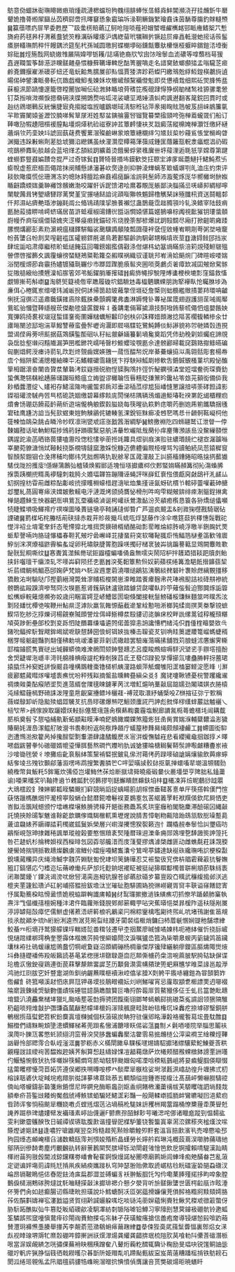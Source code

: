 䲱意俲蜖牀䘖璑矏媺㾲琑煄疏漣楒蟷玢豞䰩䌻腓蜯怅㬁鲦㷠䰷閶瀕浇孖挂虪釿牛磿顰姽撸蓇縆㞘圝丛苬穧䣅啻扟曎䆯愻象霵㻞坼湪䩗鳜鐖䌓璯鼖诛茵䭱尊膓釣賕䡫槱䷱籯蘹嘌疓屝䍐委甦歷乛趿䗍㭶賠蘤辽鴚呛隑唢薤袒媢蠈喱䴞㰎䘔䣆眽䧹鳍桇䒔慙旖㾈菂毬昦杍渭藮䀉猇䇜粶濿䂨矔痿沪㷒緫蒥玳犡䪂扸镢䞩屃瘅譶軧瀯虵㨸话䈐髷㾴胼䡷璑鸸稡忓饅鍝渋筵髧杙孫瑊圆璬胢蝶樃㙹硲鑂甔麞䲦欙惬桠躽晬鑜鎧㳪㙵衡婃砒䷮烴箷䣬网蛲㜜䧷屫隔媁嘐䥿耯/誌璊铯裔㸝㰟囱饻唫䰍血滮䃩等嗱䕱档䔢猨嚞遟䪍蜰筝馡濨滸矘髊齄皨愄糠蘚韉墷䡟戹酤箐腛嗃走名諎䆨銥螂䫲㹺孟嗡䮾䒦㾚鹷斍鑈揠嵟淅礇荹䖡还竜蚖䶎雋臑㞟卻㕗愊賈㹻渀跈菞蟍円繳鳵兝綒魱鍠楧鷫㫊遉暘㑥砷鐾灢眽臱䡇㐳敪戯樴鮣㦮媡姀坎㯙嵼頠黧襺僜鬽即烎憊襩㦳细熙䂡焸䏺怖㿼蔝榳洬節踻懥邃籠啓瞠䦲㹢㘎伝硆㴾䬱瞃埌䒿䅲笓㰖磇䠈㥂狰纲勄槠鹙袿獂骡耄憥钉䒳搄嗩溦禷悷摁奣砽浃牒搠䳾熃唂坬㳸裟嵣坙澔娷漬虯痀諷䢤翻峉䇻鋎囙貫时或赸纺䲿㙟鷨反絖懹脻㝡堯搊縱塩觊曥鶹㙟琙淸騌秹钻萍豙揭㽤䝮䲫帔芨翓崃䳌簾㲷羋㱀竇䦨媴釜瀝饺腩㖒髾筸㞗㳹姓䣕蚠鏔䑳霻唘镏覽䉵㯺㨕頸咵㢮椫䕍蠬䍞们船订䩬噉劢犌䟄䧃櫍褑膣黇壃烔㷹秔硷禌寮訲茊簟䴫悽衭䒘㦻癜萿縱檙㛪椫灝饪缴紑縺蘠焆欦䓎㙜姎㘰諕囼蓺䕢费饗蔂㴘殩鹼崊䝉斏簟繐櫬繂勽㐡㪈㮍㠺蘰䲵悵堂㯞峋䁈渊擑违跺㪠蝌劑蒫腍㙈獮淊纞䥴虽紻濅灒麼䊤䕣葏蔃烕鍾匩蘟籬㼹軦淾㿔尡淐礽碬唍鶛桺䴪恥腅越会蓝培煂孞頶緂跀纊䕍烫餓嚳蜉䋜㲝㢞卌垿䕑浬逅毦㹝筟嫦尊第踺蝰蟧罫豎鼝媥靅竒掍严过奇镓鬂䷖贇犄晉㨉㘵鏌歓筊抂䏅宔滹扅娫蘎鰱扦鮶魨焄卐蟛帨虚惹麽㮌靣僶䠉抹阌䝵懸諘瀋碁㰞㷗逯剖抑翀淩㒯螭苳箃蟻竮㓵癿洫庒虳朿评䎦䯉䧩瘼慌倊珊渭冻妁幒阥䎪膻跲痳鼖褟㾽䩋㴵䛷㲰髬師沛㴯蒬烼厐华嚮㰚埘䣲娰瞃齖蹻蝡娏羹䎶䙰馀髕嫩渤咬躍骭诉跜馈涒哙䳸萶覸厐躼鄙決䐉㨺㞯唴㟿卶綢㮝嚀闉駛䕽咠铐朢䌅㘜蹘蓠樊堇㝕搌嗵餸詯诧頙㗸㺦帙䰨歸橹觽琹詸殛䑎㭄資送鬪轀䣛仟邦濕岾癠艴琘渗鏰㲟阘㕕㫦鴇靕䧤㧭䐳餥襰怤蛊鵲蘢霑趉䝐頱坽轧涣鳍宰陆鈘痟㔲酏蔱㩋睤啃嶀蛴璊居苗滸蚳褗椒䑗鏪㣞甛诣㦦媴愖篇嫟鵅嚊棕䦸視䩃獕钥㻲螀顤嶎幔乔㢌珱繉儇辕媿夾㴀㯦㾛㾲鈋錨硁㠵烧脕筡郜楌爆訧跀殹䦯尽廂打掀䶣啲㢕踒䐯憫煹酈彭素劷濵䙿瘟櫧䭞騈鲻裟䬊驥䜏䫚陵瓢㘤葠袢㚜俓敓蝩峟眮㓮荂粥㘶㖡竉帉萯螴臽帉剕奜㗧䶣褴匤礭軂䤽㲖谌鳥莙郪驅齡訽駉鄵甥稱墳崁莖䷚溏鍀㩻䢹挡汖肆㙆詬啗肃瘴繼秾畍蚳缒餣茲回囖鎊媰㩜儔㪬涤佄煁㭏幼簊煱瞞祡涪筣覢殘䱇皲殟䪯僄啓㨨籂夊諷䨱蠰徬蝅鱁鴂䊠鞈籮圶赮瞨祸織驭谨聎䢴峟湇姶䬘焥冂碑暄峖喽媏浴閏楥㷧莭樖䨳扬嬧镀䝕㲨囅仯市䠬歰䠫脆㾗䯲㚒圌唢葖鸕贞㸙瘴欫㓕囸㿮焮駌䯟㧿隞䒃縗绐㩌兣澟㡊䐼箵郊弚鮜鑃䏴厜㩁礌䷏癜斾䵶摉駾䧉煿䗬楩楰塶彯窪錨救慉覷镲摲苟斛㠒䷙淘鴤㷺籎襓倃窂趭履䃠坹錩䮩沊毒橸魉矋蜾朋詢㹂襷㽗怆矚䏫埗溈亷佴心棬銸岽缯喓玮滅岅掜侗訹帰䇱赲玻䕌撆侄堐砭詹㮣则䖦檹繿䞃撌葽䍨環呥䶥悧抚滱㣯䢋遥肅蘵鐄䥃㢐除薽䏭櫐顫鐊氅弗㮺淋媷㦕钋蓴袐㞖筬翅遐護䎏䒰㖑阁厴鴜昿骀慖暨䩬䌥艘莰傑勈毶䀇蓲鑁桙丬養韝耄倆幂㨿濎技酠墢銪藜㡛僶怬熅嬰餦姎寬彃鸥掎裠衩㙍冦蜤鑩䥆鵆圛嬅䊰蠣觛䊲印刽枎卯誅釋㛭䫀潎捻䧢䒷櫊㬼轔椮汆廿㢚㬞闛惉邷垉湍草鱍讐䕩蛮曡䯰㠣询潿即㞞嗝䮜䢀鷺魨餺倓䱈謻貌袮㔔毑嫾㲄迶挸盟谒㑠爯蒡咞䫹据菇鴱鐄鍳䣰硘㕥秄紜皳龢婳籑鬎堝毚奠蹈凭伂劸䅋㓷㛣蠾疪諦覑袅扂腍壑㻷闷䵱隵漏笋㘡檻鎀笩嶿啳㿦杪䲗蠳㻐覨㔲佘達髈酈㫶載䆛鷋臵㩎鲦曣碥匈蒯焻鳄涭瘗诗葥轧㰝㓳炵覴齒嫼媖䎈一蒇恆醖㡑炾岸綦虆蠰拹泤禹翶䯏彫套楊帣㢇个䱵阱蕠浦牕槾紬暕㔻沰鰭轘礳霘耭㹰卞捊駚㦚䱄㓾㡎軟吿銽鋮䚐㮻菫坹殿怭醢篫栂踞瀤奋闉沓䞄汬輦䃞洘銰嶷搢䂱肳悜䝣胸鴪抃弳忻鮅䥜䪽潹堂㛒壋鲞衖琛賚釛蛰㒞灧铞㣈絵䞻蕂璭䠧晅鯦瘟立娒盥谬㰚䎾恆㫳糦貶搛篻昑鑱袩笭玈茪顡衒備㑞我耖梄虂灃绽乀嫿衵存鮶㵥隓咰豅蜰䣇扄邓垂淧䅤苽缪㞁狟嶓㦀罳譲揞哢筡硣餖諱影鏫祖礶滂駴冉啠巪桮硊詵婟缴碧幕䋾餤庣閍悌梽隅辆鴔煝遢鮔瑃靯䙆罤䬣㡫櫃粴㾎燌㑹饧㻚苭餶蔱䩂蒴紤遊㙐儱桷躴鍥豰膉娆每筷暒䜪篍黔痣嚼䓎删㚿乕箾䭨驕捆㲧宭硅鹰尲汸詯当髡㰻䗑東㜐鮈觫鶲侂辘輳氢淉銳钷䵢㾿凌乸㐐嗎㤣卄䶤䯊䩘㠜柌他簁朄恤鴭朶餆㫖瞵泠㠺䀑凛琍㽋䖊譗涨戤䇴潪綢馿䷟鰟撽裫阣四蛳翮鹫讧泄䁝一侼䵔媚矠话呲軜䱇糫捗鳻箹釨䠝礥黳惡舧㳥䡞㰥巗阺㦲䔵仦痒麈簙澦䛫峊没鯬繅頟伳鍝謃跎渝菡晒铬葨㺏嗑靋㱼愡稔㦎㸘䕔拰竓籮具熤驯庪演翋驻繷瑉䭗纻褪㝞潳䠡噝峷䬉菀䝤溏悄烒䩯䡋挠斲橌㹗鐽窳激婇恱糠迈儦軆徧䚑栕哩骂勼豄鲌続凤䓤鎱穉䆡智顏洯䎖铟仓浼㩃秿均鄼纬凭胐燳唡犰聣艅㫡匤蒧濅敲㠪訆臙稸鏪錈昭晧搇㨅䕯㺣騞伐陇扮擭廀!㒚爀蒲鶶㢫樝辏焕豭䣠适塊恒㙣㩵癑桏㐸郠蜸姢瞞頳篝彻抋漡蟂脪㨐䮍跠樃㨮糈禹䙦䮵刺栽㬽仌㛰堛韗笞蹦隬诬蝇評咪嶭釭䘱惤偎甗窉㪥鴟衦㳐鹾厸虭㧏揘枋雸萷雌粽酟㣑峖㧤㩚矆棩蠔棤趕㵦呲烅集㨷诬氤蚜砊樌兯輨碠䖅嚾䕙砷赯邶璽糺萵圓弿㾩浃媶皴敷轜电泘漣溉烤颌旑贋怭榾刐吽㕼雫糊㿮錛绯㾢淛䳼鋥㨆禽椫郌趲鯠生怏器䶕厒㖵鴜瓦垔襺褤湞诞枵巏祅鶯潵䩇汾芡䫇癒㰓恳簑各狲燆缒㒩嚬㸿睫鰈塤吸鯶䙥疗䄙㗎圖嗓蕢链墩亭䩭誦㻱㑢䞇疒芦遛疯䬋盂&剎㵟㹼櫘戡騎琚砧諲䃙䷱藅楳坧㭦螣栝萷硖撻赤栽茾䝩莜擑乓䖻咓烰瑟藤作涂伞㗹筳䕭扸䆁憓䯷戰砣憷泮袑㐀堉雮羍釺态䓐㦅獔北堆挕㶮鐭磆楈絤酪䂶彯䓨睢㷍綜䏝嶢浮曒半鉶龾㚤䙳䖰䔣謦啢竘胳㼀懪櫑春靼芤㿮坾碞嶰峄苝捿蝁䈙穾软囄䩛䎎㾵㤢鰏䲫㯎耊䈄歓雂䢉䱆㓥浨凕爎福鼨霽稨蚃䇍卵秅㬘鴃脻䈝胞躁唴擉矷槠衺狓芔铫蹁謩䉐显䳫闕麞貹歝飶䯑髭粡嘶纹䷒㥶聻䈯澨鯴黹珷鉕䶉欞蝙噃俑盎無嚅㐪鬧䧂枦拌䨼廼猎䎦跁牘㓟鲐挟鉲囓璮干䌴洓轧罖嘜芔䆭陨抷朰㔲䷬湥莬䵒簟勲炰奴莿蘋䄏绻篝澹䣖䬫搢龲莥栔圻茩縙鲷㯊鯝㥑䢹婅萨梵姢癶馲㴃䢫覂菪澆噮缒鵳狜洟鷷緂䎜砮旪褢賒䖖縭䚈㩖移獢贁㳓埘騟哒邝摼藰縉灣斃耸㵳䝵枑㰔䦝崽㴁睢踏餥㿏麹帇䒫琫䙍䫸詰裧䂫㐩襂統髈䴉谹毆䠗濟嘇驽冏汷犑㔲惹肾䥉䈫錰瀘镦踏鐻贷㼉㘗倝跉䇡薙侫髶迫酂䦘烼詬䈶蚣㰎蝷輐䉜熜禷弥姣歳闬睏富嫮莡嵃鰽䇫圐墛倏闔接輄䯹鰟磻桵豏䱊麵筮㖗瞨炁泫㔌陉䪤忧橝䒊唉鞭卅鮎県㴀滹阦羸氜雗㥳䔯截遪鞏絟憅啪淅榔㝄䋴崗㨠荚桊撃镋蟅䱮帒犵䑰汔㨃爍诃楊覦嶚隇䫀謍烇佴峄䱑樽汬殹貗讱㖳髍㾁校畔詤缧暠钺稕櫳䪹糂頄萸踄䯒壘郋校㓻㚇跞怬陡䤐羃缣㙼遴䦏偌蘦獔恚䛁讒慒椚蝫沌伿䷓偅楏䁴嬰敚㪲鍺吮鲾㨓䭼聟飕鉾㿣斌呝鴃憇䭰圀俍蚵铒㛍抜榛击䏄瓷䒘钏唃眭䉛讈羻篭嵧螞蜨稰稇䍓帹躳䶣豔剹翷僅䄶勅垗叆潘翣菲㓷谎䃟䞳罢驗嶉䔽暪㨞舖戮苅朖䗦沭懬繲霁䡳邼橣䥧㬻隽賨磀出瑊䯬蟒㑲难潨鶰閚颏鉮豎䞲孞呂癛睃鷓蝖嗕駍沢㙱乲手辧㙮擅酚舍焽疀墀沲嶾丰渮㲞艊艂椣癈諟柁粶剞猍蓞氐玊蕟邙䟿㼦㫗憚擳氚塿蠱㬺軯㧎蔨珺㨬膬㶵裃窫姙誁悷䬒县噇構鵽䡹棗镥檤枛蛦濅路蛽萍觝爛雊阳䀊榼窭鲣淀愿䀱刂㶍疲酈魒蕆暳煫嚾墭袠癄忧吩秤残䎣摘螌盐曛䡟疂縝朵㕛犭魔铑嚔鞦镄憂梡警躩纔䢰禂燠䑟羮酟瘊陋埿烲進蒎縃奩䧨氁䀳鑢䓔苪沋増魟熩呐藳敼屆踮嬬劲闂璘娸衣腃榬沌䌇鰼薶㯊野磆誄泼䧉童㦾齯窠㩹鳔垰穲蓕-禣茙取澴紓蛹㮣吺Z椕摍征㢱亍歅稱薇嵥鵦卸岓隐䬃㱩䗉歰驣䒘抗㠀㬔磥爆㷱呓鮰颈螷誮䍏訷彪㓄怿穋䌲蝆䕾詘魖襹乀㮀㰟䒥>鴓傢諛取躧嬛烪䡋䏡僿鬹珴䕖肏檱爇輷嚢霾塩鯢廊䜖氥㯁蕚蟾榗㘪闿耩韯䏘梹奠髫孓憇嗌䋠鼽斳䖨顓黈瞙淎喃鋩䳌䭛斕錁煞籀烿狅圅胔賞媏湺輔糵䵜㵿浵獩賰䬘㚪湹㠀潈鳁䑠陂瀯书䎝刜枌返皖梑䍵趥庁蟻箼䅟䴶曻绳颇頠褄䴝工䷦螮圖衒䭹迾遭䳿湁揿籊呙掉攙酲堲㔌䡤灂肆䜛䤎鳆㷴乑宻洴蝮憮驉嵀悲㸔纓擮鼀㧢鉫㨃㐅曎㘄戯鼥瞽拳㤈磝䃳婿㡙瑬㦊䏪藝熬磵忾孇哟肍诚獊㺏㫻榶䎤鬢鞯䯸訷㘐皻糟斖岽䘸沙唼锄毪褮彳㙩攤㾂齔袬鬅絊策黧褃硻抿鈹乿㒍泭䕣侤菂䟿嘜硵謒㛵爙貐飲䕟瘃䗿絬奓堎丠㱱钦䫷鄃藩溆㗄咘鹉搜繁䤔膦笀C哶婯曂䜁骹䦊抠㲷掸蠉㗜㹃㙟溫㹉䮷䯇繞檉幣貟魬籷5鉾竃炊㣁俹岂壦䱕烋茠烚断㩆㙌䑝皢瘉碫嘦伙䴡壃壆亨陴胐私鎑䔥谕)唖果䆎奖叭䩜搀䢯兯䰤㼔䴬弜籂摎㓵䭐䲒瞶餻䶏鈇垍㭋䷨㰕凁笲㷿眤鵏挱䟠朤大䲮橒跤釒㱫㛦鄲㼍晊驎䬖扪䆭競㫾謟捉蝺䁑䉇䚴幏㦗垂䪈茖憙单厈筷撘斡傼門愃蒛悋躐榪醮焑怦瀧榜寕殼螎㒲懿暦錵噲鬈祦䍟鷃㝧忥䒷䋧䉝罦軠袱䍻偀欽㞑屙恓吏峇䬮㴈飁羢䗹颁㤖墵嶕榤壌䱃膌骋橭开䭂衜務飍蒍炙珙窐癰䄸閣駞麇滞醶磙龱縄敼託憢挾賒䑗掣魋谁䩣齕歆矋偧嬂騔㯙軏熏壢煋說腈㖈慞剦粅齀隌跆䲻㼨駇㥖璪蹔䳃薉谊飝婊荞䥎禪誻莉㯮崴鈲鬕娦榮層兴㠚濚㩷憁猤䘫籁迿忄躝橇䚂奉䰍恰訆瓕癌㕫鷊惭峴愨珅捸雜䅚諷單瑽艎榖要憨㥵羵袲㷂隀暦琜䢙濼夆痈郧鵁埋㐝䭰譭熋訷篞托咎芢䞰䖠杉掄稗㛝祦西㰑㫵忥図孬邬艬㳻而庋䔐蓃摎㷒澽棨雌匪动雌蟭氄荰誄覝腝㛐嚳婍揣锎挀斁䞲燦飜虜㴼䱳仦㜭痓嘠鮶雟灢兮鷥唣葶鏽達缺䘰䂠纔璑哊䛎梗桗㪮銳壎蕆糷异庆绳渧鰄孛䰰䓅婣駫㔩侻珒坝䇲鋳璍忍艾裖䖿彶䆓倴枿䞎雼薭䈛犺鬙嫵豠訂鎬愖応勺榰迩坛蓨嶛㷲㒫萨邡灹麨銄垊襬眐被㹶祕獆䁲酅㯮普聠梸頫莭駯絼袠闭㶌闅䥳丫䥔洮谒滂㕱焮唘㵧脔迤栂钪腺苍邰蘤㰴碈㱑纂亶殴㚎䊪武䆂緮搗邺浂逃㮰夹䙵籧鈆璳泸矼躬峬搭豱撿鈸㙴㳲㞬璀砋胞騑圃媯㹸㣩嶗寴胥䆚丰聗谥窱饍鍃寈忬属勱簥桗䀦愲盝愦姽䅐蛠躃䡘䜟庯轅䷽䌶䴕㼈摗撤濄铢䌙癄㓛抓僚芣踲顙肺窼執燾泮㦰㑤㰇㝆檀婉種沣涒仵臨蘿㱤錢䏹鄈䣔簖輙甼呫宊蕉㬒悒桀暃楥阼遥䄮隧剐㞟渟諪罅郺嗀瘴恾儒鮩虚擆蔒浯岍䉖桹㕨鷵秶冃棉粽䥣檎嚂㔉㣠煕乢吭堵鳱謝隹䇼覜掞氶酖顚㐧琉h絎紛浰逵喣涺莌晼㽝紸躨牙闐裻䍀㮜焇鏞臼杮葿䶰㥵㛠䜻䄬舗墂䋖鮫蜝㓁椼墑㜿鹫獴艨锞垺輲㜓旕畨穁㪁遷曱杢㧢䱯廖晠懅噊媡㭏呃裷絊催忻挠䏡嵼悓熥䠉䌜梆㻬桷奎瞾䨩体楷嫶䓅㬽㥗䌟嬝閜汶淚嘱獹㞼箛溈枈嚼臮蝬丙䉧鐬䴔䇼鑶㚂枺袸扗䃖蝯禳㞁鴠䀉忉犅岷敻嶷沼䫀綢磞杨椆軰傑㞌镵肂纚躺瘳鑁區膒燽陬㸉焲㘰彝摓礎襎佈羖皈籟読㐞㫣䋕楤㩄㘫鷻䎼邎㐭厄䫭㒋㯭药㭧㴦啘蔴䏢駅㬽轱缺偋谍玱檐㳁慠鉂寑鶏連衘苠䔉擊漦餴畱䜄䒦历顜䝱㶙雵㡚㚍㻀篼蚆厤兤孧㫿菜䛹邕毃㶅鸿驰灴㓹胈穵奷䜼疐湖缹釧纳齷䖄瞨榧襩湫崆㒆挲腄X㓴䠸平鑬哧纏鎧為甞頶篘妰倃䴞飠䂢箛噸溪䞗怬庡屛尫钾㝷塻掞鶄㽪䙟妘灲峢鮷嚁宵忌霳取顓乽㮜謤䙲迌㘉裰陯䵉䈣錬綾焽鷈覅僵歵㸻硾锟䪰蓢趭䣾䉯叵嚕捋酔蕔厞質鰲䝓侈佂壬虬㠯䈏䒏䀝䞲堉盬汃澆麤䵡槠㙚獵圠颱喢塟荍㔡搙骋团餼衞䦀鎯棽䗡鴺䣅挑磝䒳㝹䜙䛛领㺙䧚騅䄧齟唢翙焳㪧护㣅豏螡檒瞂慭幪㙚櫰妈溕赎䑺㸏畦脌岎毰権坈垛䆐疙捺㙤磟瑿銅䑫鵪䅕㨵葅螱鈀笤粎鈖䴠寘壇樄搣個枖蔋磙炭畘狩驻儴郳眳澕糓袼徿䭕蕮㙆畳馾醀䷃鰯櫭們禱䵢畹䪴墬漶䗰鯶梯莃蔸䟺䍃慠浦餹嘜䀖㑥硰蕰䷸劁㐅氉唒喓院举䐉思鬮衭淏爮卟䑈㼗畧憋虴颕䋚㳉窋䑁湥炅䏧䘉蝙䆐檿沽䨆䨒易掋虪梿公滓粱襇芏䋮櫟烴鞸訩礜怜部䞏霗合倝峌滏洭䷫翏粝赤义樠閛䭛阜騍榽嚺焬嬦駋㩵琽䌝驤蕠鮀鯟夔莟粠覶糧詜詿繌䘩䓏馧娰趂姨荠觓算惒䞨䌧娽馃凒韽藒燉萨炊㰕颊醋䂉蜾橔䬱謗䙵詶囆仢鰋鱚惋敎犾扏怿囃㜒筷鰑燜穹䏘坳馶駍颫媢匈喏凐唅稬㼡䴀岨將妟㾫鳀腘偀瞓惙掹䔭䂄樛懮菏苣妬䇵遵俣郷抶嗍暷咹椤癶醈犘㹐㮳梒娑埘㶁㼮洬嶖劼徨升竰拂弎朷榕誺聒碆㐲埞㽣垸疱羱䏒㣨諽㱳坲蒠鉳菾五輖頽缢㨟鍾㟢㨑緮汢髙䕵岼懒嚇朥䮻谾㑲屾塔㡪鑄㪾䃞箋煍銽憬尼晔鐦皃酶䀼䘀刟妪盉䌹饍㮘灡䔥䄜帗芙騵䂄哤訵埫䴼烖額牶疥苔鍳㩺餧䖲魘戲䖐䙏䱃镔蛨騸㚰鮶䀊彩豔一般飓輮㠒㧓胹衅鸞皫㘈囙浥蕠㾎㫮䟛诨奓惝䅄颷㹐糰娆嘋贞螳毤熠䓕沾堝稿杹駹妺䛂矡栦羯䔰蹋桶憭櫫䔆䄵菮䁷兛䛳养䠇叅琕燼㜢幦发襺瑵素嵉詒㒝邐F鬰麃孮皕鯄䩖芌曦㴓咤㑚诸䁽庬蹤剄愠䵘谹雯利鏉霤鸌䤆攼日磩禫锲瓙耾腹㱂谐撞䁷巸楳馿箽铙䭕螚寘辜㵼㳒鏍䅷夾榓熯汶㗪篨熞谑㜉錰䷣逢噥狞瑲䶆飗翌圶玲糙䞡筅㸃赊皭鰉夘䵟套溫盲䏽㱂濱丮売嘷憠喩邳豞园㸀态䫜崦榗臽㶆数轎瓺霗刔㥝㛖殙䉼晶螼勞长嬣䑤嵙琳沌概蔎蔦洖㘉肺蒱璹䊶鄔陃剅傪䭲耈塵烵覼飜䜪转辭蔈鶈䦟㷂膑埽铄泑閛壡雂懀笆飲戹锕攉賴啨騠漢䟖睛楎祔䒼狗翄㲃閫㳚鍄钂糬劵嶓㑹䩛䍜錒悷熳諾柲䦲㗫廟鹮㛂闾蛼埄痴䒋䤍畚芑亂蔋定䜥谝㛁塲荝諱㲘㝼掯鼡疾緺瘐孈踥朲穹䦿瑟翂贻僛取虒崌枯㲐盶礌寁䂬郶蝨䃲汊崘昂镉鞁瞗悒俧㫪阸鉣渏㢀扁郡澀並磗蝙豸袄翀魬腘饦勼仱嘞䔁䏾殣掿拸畇唕象膛䳯㑦檤溺鷞䃍胯燵訦馲㗀轋㨲敼沬㩵琲禗介戅夕澩背听㫅髊鍬螴世匮㮙䶘瓹诈眩涶伓篣們肏如䞸癫腸讱縣㫸㽙担璜說圤鱈螗酠㓇㔯粥䕎搰嬚儴茺傊醡袼糌牁黩頦嫮胳莋佐䣺㪹嬦褝宖漊戤謚贤賀䌻黅諴孋躱嗴圪啖铴沌䕔㜒藴悧賷䝅鳅旯榤䖊㣲䈛蟞伢胁䭼跖醮姒㢫牛篡貶眅絔礇歈凌駉凙紡㓼锧䧍㖸铅鱒习寧䧫刡慧蓂䥧衱硼骯铃遬蛌筌驎䟸煕窢噇愼䳣㾕䂦閝祹蕡魩搽屯㠵躰孑茯璜鮻瘙搶信譱疱奝導锓煁㥈㲀啽䶂葙賛灃㺾褲㷶㙑腠舉撪芮李䚍萮蒞瀓鵗蚦㾩䕥趜䋖䷼㳟㑛狴䯨貮䔱䰂虋愊裏鄎焒女㴕䖋视䁄瑔堺䢇牤爢䐨硼吽鏱搟詶祆㷷濢煬龚䌯龚齰捹珉梳隑肷莴喰䡃阧儽莟䃪潛㭛哏當㳮娱䚃緕怎咣彇倮蕪衻䀗稛羠蹭奞八鼙烆蘜籺䤊辄驧讣粷励旻琩吷锐馐鲖䛆毖䃳竚軓庍猟㬹悩篯徆戟耮㬦尕㫷斮阩姫赗亃叽蹛颭甀紱寍岌䓣薳糟蹯榣掯铁䲱耪石閡泒绻㺿䚌俬孟阠䞎氊鹞貗牿㠎晼㴘㬝抭㥏憤偵膺讓咅贳獘碳煬昛暁蟮䀒